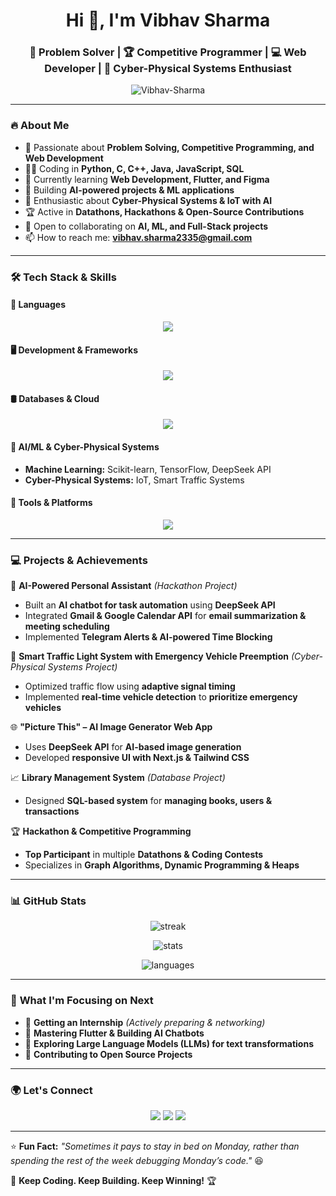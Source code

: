<h1 align="center">Hi 👋, I'm Vibhav Sharma</h1>
<h3 align="center">🚀 Problem Solver | 🏆 Competitive Programmer | 💻 Web Developer | 📡 Cyber-Physical Systems Enthusiast</h3>

<p align="center">
  <img src="https://komarev.com/ghpvc/?username=Vibhav-Sharma&label=Profile%20Views&color=0e75b6&style=flat" alt="Vibhav-Sharma" />
</p>

---

### 🔥 **About Me**
- 👀 Passionate about **Problem Solving, Competitive Programming, and Web Development**  
- 🧑‍💻 Coding in **Python, C, C++, Java, JavaScript, SQL**  
- 🌱 Currently learning **Web Development, Flutter, and Figma**  
- 🤖 Building **AI-powered projects & ML applications**  
- 📡 Enthusiastic about **Cyber-Physical Systems & IoT with AI**  
- 🏆 Active in **Datathons, Hackathons & Open-Source Contributions**  
- 💞️ Open to collaborating on **AI, ML, and Full-Stack projects**  
- 📫 How to reach me: **vibhav.sharma2335@gmail.com**  

---

### 🛠️ **Tech Stack & Skills**
#### **🚀 Languages**
<p align="center">
  <img src="https://skillicons.dev/icons?i=python,c,cpp,java,javascript,sql,html,css" />
</p>

#### **🖥️ Development & Frameworks**
<p align="center">
  <img src="https://skillicons.dev/icons?i=react,nodejs,express,flutter,nextjs" />
</p>

#### **🛢️ Databases & Cloud**
<p align="center">
  <img src="https://skillicons.dev/icons?i=mysql,postgres,mongodb,firebase" />
</p>

#### **🧠 AI/ML & Cyber-Physical Systems**
- **Machine Learning:** Scikit-learn, TensorFlow, DeepSeek API  
- **Cyber-Physical Systems:** IoT, Smart Traffic Systems  

#### **📡 Tools & Platforms**
<p align="center">
  <img src="https://skillicons.dev/icons?i=git,github,figma,vscode,postman" />
</p>

---

### 💻 **Projects & Achievements**
🚀 **AI-Powered Personal Assistant** *(Hackathon Project)*  
- Built an **AI chatbot for task automation** using **DeepSeek API**  
- Integrated **Gmail & Google Calendar API** for **email summarization & meeting scheduling**  
- Implemented **Telegram Alerts & AI-powered Time Blocking**  

🚦 **Smart Traffic Light System with Emergency Vehicle Preemption** *(Cyber-Physical Systems Project)*  
- Optimized traffic flow using **adaptive signal timing**  
- Implemented **real-time vehicle detection** to **prioritize emergency vehicles**  

🌐 **"Picture This" – AI Image Generator Web App**  
- Uses **DeepSeek API** for **AI-based image generation**  
- Developed **responsive UI with Next.js & Tailwind CSS**  

📈 **Library Management System** *(Database Project)*  
- Designed **SQL-based system** for **managing books, users & transactions**  

🏆 **Hackathon & Competitive Programming**  
- **Top Participant** in multiple **Datathons & Coding Contests**  
- Specializes in **Graph Algorithms, Dynamic Programming & Heaps**  

---

### 📊 **GitHub Stats**
<p align="center">
  <img src="https://github-readme-streak-stats.herokuapp.com/?user=Vibhav-Sharma&theme=radical" alt="streak" />
</p>
<p align="center">
  <img src="https://github-readme-stats.vercel.app/api?username=Vibhav-Sharma&show_icons=true&theme=radical" alt="stats" />
</p>
<p align="center">
  <img src="https://github-readme-stats.vercel.app/api/top-langs/?username=Vibhav-Sharma&layout=compact&theme=radical" alt="languages" />
</p>

---

### 🎯 **What I'm Focusing on Next**
- 📌 **Getting an Internship** *(Actively preparing & networking)*  
- 📌 **Mastering Flutter & Building AI Chatbots**  
- 📌 **Exploring Large Language Models (LLMs) for text transformations**  
- 📌 **Contributing to Open Source Projects**  

---

### 🌍 **Let's Connect**
<p align="center">
  <a href="mailto:vibhav.sharma2335@gmail.com"><img src="https://img.shields.io/badge/Email-D14836?style=for-the-badge&logo=gmail&logoColor=white" /></a>
  <a href="https://www.linkedin.com/in/vibhav-sharma2335"><img src="https://img.shields.io/badge/LinkedIn-0077B5?style=for-the-badge&logo=linkedin&logoColor=white" /></a>
  <a href="https://github.com/Vibhav-Sharma"><img src="https://img.shields.io/badge/GitHub-181717?style=for-the-badge&logo=github&logoColor=white" /></a>
</p>

---

⭐ **Fun Fact:** *"Sometimes it pays to stay in bed on Monday, rather than spending the rest of the week debugging Monday’s code."* 😆  

🚀 **Keep Coding. Keep Building. Keep Winning!** 🏆
